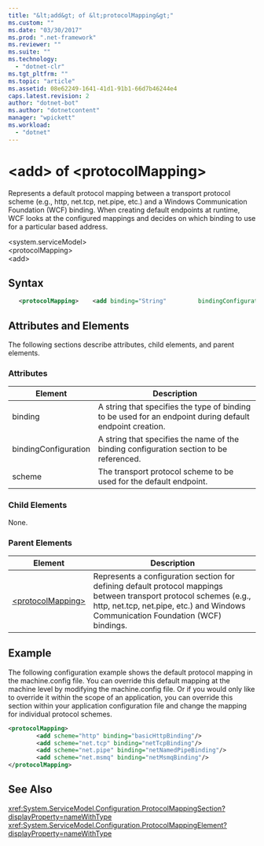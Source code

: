 ```yaml
---
title: "&lt;add&gt; of &lt;protocolMapping&gt;"
ms.custom: ""
ms.date: "03/30/2017"
ms.prod: ".net-framework"
ms.reviewer: ""
ms.suite: ""
ms.technology: 
  - "dotnet-clr"
ms.tgt_pltfrm: ""
ms.topic: "article"
ms.assetid: 08e62249-1641-41d1-91b1-66d7b46244e4
caps.latest.revision: 2
author: "dotnet-bot"
ms.author: "dotnetcontent"
manager: "wpickett"
ms.workload: 
  - "dotnet"
---
```

# &lt;add&gt; of &lt;protocolMapping&gt;
Represents a default protocol mapping between a transport protocol scheme (e.g., http, net.tcp, net.pipe, etc.) and a Windows Communication Foundation (WCF) binding. When creating default endpoints at runtime, WCF looks at the configured mappings and decides on which binding to use for a particular based address.  
  
 \<system.serviceModel>  
\<protocolMapping>  
\<add>  
  
## Syntax  
  
```xml
   <protocolMapping>    <add binding="String"         bindingConfiguration="String"         scheme="http/net.msmq/net.pipe/net.tcp"/></protocolMapping>
```

## Attributes and Elements  
 The following sections describe attributes, child elements, and parent elements.  
  
### Attributes  
  
|Element|Description|  
|-------------|-----------------|  
|binding|A string that specifies the type of binding to be used for an endpoint during default endpoint creation.|  
|bindingConfiguration|A string that specifies the name of the binding configuration section to be referenced.|  
|scheme|The transport protocol scheme to be used for the default endpoint.|  
  
### Child Elements  
 None.  
  
### Parent Elements  
  
|Element|Description|  
|-------------|-----------------|  
|[\<protocolMapping>](../../../../../docs/framework/configure-apps/file-schema/wcf/protocolmapping.md)|Represents a configuration section for defining default protocol mappings between transport protocol schemes (e.g., http, net.tcp, net.pipe, etc.) and Windows Communication Foundation (WCF) bindings.|  
  
## Example  
 The following configuration example shows the default protocol mapping in the machine.config file. You can override this default mapping at the machine level by modifying the machine.config file. Or if you would only like to override it within the scope of an application, you can override this section within your application configuration file and change the mapping for individual protocol schemes.  
  
```xml  
<protocolMapping>  
        <add scheme="http" binding="basicHttpBinding"/>  
        <add scheme="net.tcp" binding="netTcpBinding"/>  
        <add scheme="net.pipe" binding="netNamedPipeBinding"/>  
        <add scheme="net.msmq" binding="netMsmqBinding"/>  
</protocolMapping>  
```  
  
## See Also  
 <xref:System.ServiceModel.Configuration.ProtocolMappingSection?displayProperty=nameWithType>      
 <xref:System.ServiceModel.Configuration.ProtocolMappingElement?displayProperty=nameWithType>    
